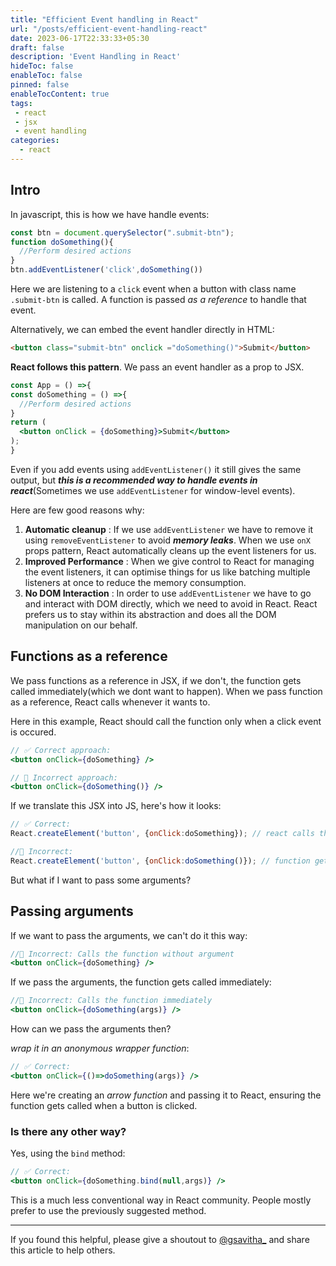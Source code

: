 ```yaml
---
title: "Efficient Event handling in React"
url: "/posts/efficient-event-handling-react"
date: 2023-06-17T22:33:33+05:30
draft: false
description: 'Event Handling in React'
hideToc: false
enableToc: false
pinned: false
enableTocContent: true
tags:
 - react
 - jsx
 - event handling
categories:
  - react
---
```


## Intro

In javascript, this is how we have handle events:

```js
const btn = document.querySelector(".submit-btn");
function doSomething(){
  //Perform desired actions
}
btn.addEventListener('click',doSomething())
```
Here we are listening to a `click` event when a button with class name `.submit-btn` is called. A function is passed *as a reference* to handle that event.

Alternatively, we can embed the event handler directly in HTML:

```html
<button class="submit-btn" onclick ="doSomething()">Submit</button>
```

**React follows this pattern**. We pass an event handler as a prop to JSX.


```jsx
const App = () =>{
const doSomething = () =>{
  //Perform desired actions
}
return (
  <button onClick = {doSomething}>Submit</button>
);
}
```

Even if you add events using `addEventListener()` it still gives the same output, but ***this is a recommended way to handle events in react***(Sometimes we use `addEventListener` for window-level events).

Here are few good reasons why:

1. **Automatic cleanup** : If we use `addEventListener` we have to remove it using `removeEventListener` to avoid ***memory leaks***. When we use `onX` props pattern, React automatically cleans up the event listeners for us.
2. **Improved Performance** : When we give control to React for managing the event listeners, it can optimise things for us like batching multiple listeners at once to reduce the memory consumption.
3. **No DOM Interaction** : In order to use `addEventListener` we have to go and interact with DOM directly, which we need to avoid in React. React prefers us to stay within its abstraction and does all the DOM manipulation on our behalf.

## Functions as a reference

We pass functions as a reference in JSX, if we don't, the function gets called immediately(which we dont want to happen). When we pass function as a reference, React calls whenever it wants to. 

Here in this example, React should call the function only when a click event is occured.

```jsx
// ✅ Correct approach:
<button onClick={doSomething} />

// 🚫 Incorrect approach:
<button onClick={doSomething()} />
```

If we translate this JSX into JS, here's how it looks:

```js
// ✅ Correct:
React.createElement('button', {onClick:doSomething}); // react calls this function

//🚫 Incorrect:
React.createElement('button', {onClick:doSomething()}); // function gets called immediately
```

But what if I want to pass some arguments?

## Passing arguments

If we want to pass the arguments, we can't do it this way:

```jsx
//🚫 Incorrect: Calls the function without argument
<button onClick={doSomething} />
```

If we pass the arguments, the function gets called immediately:

```jsx
//🚫 Incorrect: Calls the function immediately
<button onClick={doSomething(args)} />
```

How can we pass the arguments then?

*wrap it in an anonymous wrapper function*:

```jsx
// ✅ Correct:
<button onClick={()=>doSomething(args)} />
```

Here we're creating an *arrow function* and passing it to React, ensuring the function gets called when a button is clicked.

### Is there any other way?

Yes, using  the `bind` method:

```jsx
// ✅ Correct:
<button onClick={doSomething.bind(null,args)} />
```

This is a much less conventional way in React community. People mostly prefer to use the previously suggested method.

---

If you found this helpful, please give a shoutout to [@gsavitha_](https://twitter.com/gsavitha_) and share this article to help others. 